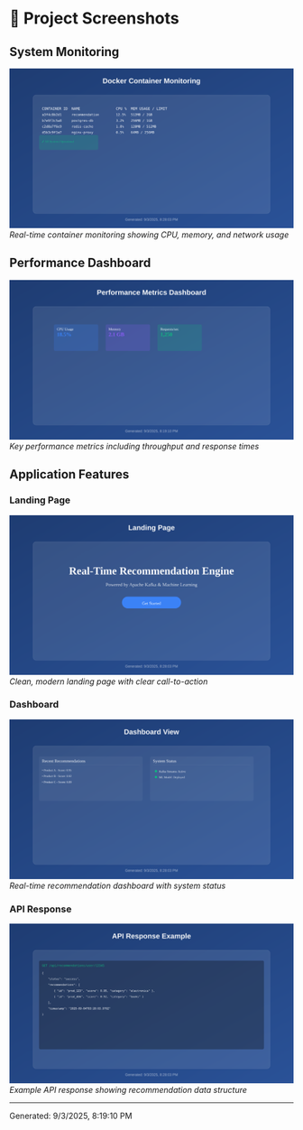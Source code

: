 
# 📸 Project Screenshots

## System Monitoring
![Docker Stats](docs/media/screenshots/monitoring/docker-stats-2025-09-04.svg)
*Real-time container monitoring showing CPU, memory, and network usage*

## Performance Dashboard
![Performance](docs/media/screenshots/performance/performance-dashboard-2025-09-04.svg)
*Key performance metrics including throughput and response times*

## Application Features

### Landing Page
![Landing](docs/media/screenshots/features/01-landing-page-2025-09-04.svg)
*Clean, modern landing page with clear call-to-action*

### Dashboard
![Dashboard](docs/media/screenshots/features/02-dashboard-2025-09-04.svg)
*Real-time recommendation dashboard with system status*

### API Response
![API](docs/media/screenshots/features/03-api-response-2025-09-04.svg)
*Example API response showing recommendation data structure*

---
Generated: 9/3/2025, 8:19:10 PM
